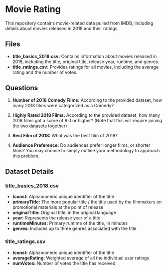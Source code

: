 # Movie Rating

This repository contains movie-related data pulled from IMDB, including details about movies released in 2018 and their ratings.

## Files

- **title_basics_2018.csv:** Contains information about movies released in 2018, including the title, original title, release year, runtime, and genres.
- **title_ratings.csv:** Provides ratings for all movies, including the average rating and the number of votes.

## Questions

1. **Number of 2018 Comedy Films:** According to the provided dataset, how many 2018 films were categorized as a Comedy?

2. **Highly Rated 2018 Films:** According to the provided dataset, how many 2018 films got a score of 8.0 or higher? (Note that this will require joining the two datasets together)

3. **Best Film of 2018:** What was the best film of 2018?

4. **Audience Preference:** Do audiences prefer longer films, or shorter films? You may choose to simply outline your methodology to approach this problem.

## Dataset Details

### title_basics_2018.csv

- **tconst:** Alphanumeric unique identifier of the title
- **primaryTitle:** The more popular title / the title used by the filmmakers on promotional materials at the point of release
- **originalTitle:** Original title, in the original language
- **year:** Represents the release year of a title
- **runtimeMinutes:** Primary runtime of the title, in minutes
- **genres:** Includes up to three genres associated with the title

### title_ratings.csv

- **tconst:** Alphanumeric unique identifier of the title
- **averageRating:** Weighted average of all the individual user ratings
- **numVotes:** Number of votes the title has received
